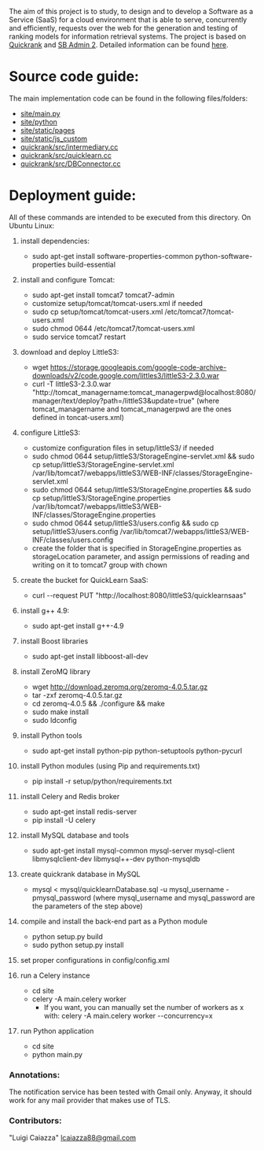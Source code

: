 The aim of this project is to study, to design and to develop a Software as a Service (SaaS) for a cloud environment that is able to serve, concurrently and efficiently, requests over the web for the generation and testing of ranking models for information retrieval systems. The project is based on [Quickrank](https://github.com/hpclab/quickrank) and [SB Admin 2](https://github.com/BlackrockDigital/startbootstrap-sb-admin-2). Detailed information can be found [here](https://drive.google.com/file/d/1oWt94Xi_4i0oIiUAy3pmiBkf-9CnuuDy/view).

# Source code guide:

The main implementation code can be found in the following files/folders:
   * [site/main.py](https://github.com/ptkros/quicklearnsaas/blob/master/site/main.py)
   * [site/python](https://github.com/ptkros/quicklearnsaas/tree/master/site/python)
   * [site/static/pages](https://github.com/ptkros/quicklearnsaas/tree/master/site/static/pages)
   * [site/static/js_custom](https://github.com/ptkros/quicklearnsaas/tree/master/site/static/js_custom)
   * [quickrank/src/intermediary.cc](https://github.com/ptkros/quicklearnsaas/blob/master/quickrank/src/intermediary.cc)
   * [quickrank/src/quicklearn.cc](https://github.com/ptkros/quicklearnsaas/blob/master/quickrank/src/quicklearn.cc)
   * [quickrank/src/DBConnector.cc](https://github.com/ptkros/quicklearnsaas/blob/master/quickrank/src/DBConnector.cc)
    
# Deployment guide:

All of these commands are intended to be executed from this directory.
On Ubuntu Linux:

1. install dependencies:
    * sudo apt-get install software-properties-common python-software-properties build-essential

2. install and configure Tomcat:
    * sudo apt-get install tomcat7 tomcat7-admin
    * customize setup/tomcat/tomcat-users.xml if needed
    * sudo cp setup/tomcat/tomcat-users.xml /etc/tomcat7/tomcat-users.xml
    * sudo chmod 0644 /etc/tomcat7/tomcat-users.xml
    * sudo service tomcat7 restart

3. download and deploy LittleS3:
    * wget https://storage.googleapis.com/google-code-archive-downloads/v2/code.google.com/littles3/littleS3-2.3.0.war
    * curl -T littleS3-2.3.0.war "http://tomcat_managername:tomcat_managerpwd@localhost:8080/manager/text/deploy?path=/littleS3&update=true"
    (where tomcat_managername and tomcat_managerpwd are the ones defined in toncat-users.xml)

4. configure LittleS3:
    * customize configuration files in setup/littleS3/ if needed
    * sudo chmod 0644 setup/littleS3/StorageEngine-servlet.xml && sudo cp setup/littleS3/StorageEngine-servlet.xml /var/lib/tomcat7/webapps/littleS3/WEB-INF/classes/StorageEngine-servlet.xml
    * sudo chmod 0644 setup/littleS3/StorageEngine.properties && sudo cp setup/littleS3/StorageEngine.properties /var/lib/tomcat7/webapps/littleS3/WEB-INF/classes/StorageEngine.properties
    * sudo chmod 0644 setup/littleS3/users.config && sudo cp setup/littleS3/users.config /var/lib/tomcat7/webapps/littleS3/WEB-INF/classes/users.config
    * create the folder that is specified in StorageEngine.properties as storageLocation parameter, and assign permissions of reading and writing on it to tomcat7 group with chown

5. create the bucket for QuickLearn SaaS:
    * curl --request PUT "http://localhost:8080/littleS3/quicklearnsaas"

6. install g++ 4.9:
    * sudo apt-get install g++-4.9

7. install Boost libraries
    * sudo apt-get install libboost-all-dev

8. install ZeroMQ library
    * wget http://download.zeromq.org/zeromq-4.0.5.tar.gz
    * tar -zxf zeromq-4.0.5.tar.gz
    * cd zeromq-4.0.5 && ./configure && make
    * sudo make install
    * sudo ldconfig

9. install Python tools
    * sudo apt-get install python-pip python-setuptools python-pycurl

10. install Python modules (using Pip and requirements.txt)
    * pip install -r setup/python/requirements.txt

11. install Celery and Redis broker
    * sudo apt-get install redis-server
    * pip install -U celery

12. install MySQL database and tools
    * sudo apt-get install mysql-common mysql-server mysql-client libmysqlclient-dev libmysql++-dev python-mysqldb

13. create quickrank database in MySQL
    * mysql < mysql/quicklearnDatabase.sql -u mysql_username -pmysql_password
    (where mysql_username and mysql_password are the parameters of the step above)

14. compile and install the back-end part as a Python module
    * python setup.py build
    * sudo python setup.py install

15. set proper configurations in config/config.xml

16. run a Celery instance
    * cd site
    * celery -A main.celery worker
        * If you want, you can manually set the number of workers as x with: celery -A main.celery worker --concurrency=x

17. run Python application
    * cd site
    * python main.py

### Annotations:

The notification service has been tested with Gmail only. Anyway, it should work for any mail provider that makes use of TLS.

### Contributors:

"Luigi Caiazza" <lcaiazza88@gmail.com>

